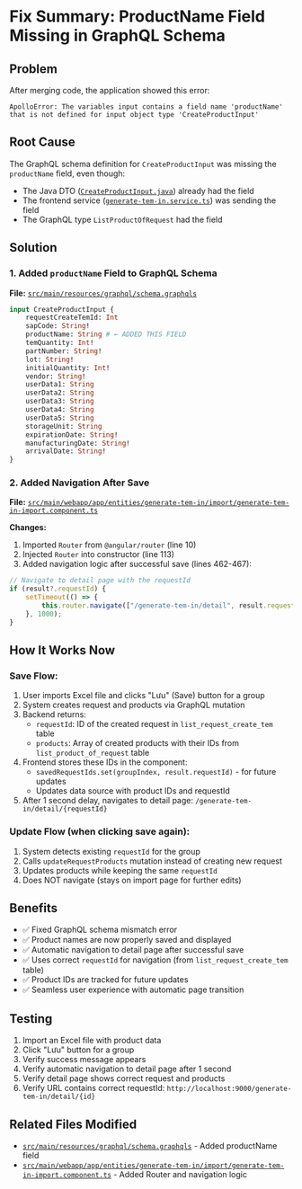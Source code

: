 # Fix Summary: ProductName Field Missing in GraphQL Schema

## Problem

After merging code, the application showed this error:

```
ApolloError: The variables input contains a field name 'productName' that is not defined for input object type 'CreateProductInput'
```

## Root Cause

The GraphQL schema definition for `CreateProductInput` was missing the `productName` field, even though:

- The Java DTO ([`CreateProductInput.java`](src/main/java/com/mycompany/myapp/graphql/dto/CreateProductInput.java:6)) already had the field
- The frontend service ([`generate-tem-in.service.ts`](src/main/webapp/app/entities/generate-tem-in/service/generate-tem-in.service.ts:412)) was sending the field
- The GraphQL type `ListProductOfRequest` had the field

## Solution

### 1. Added `productName` Field to GraphQL Schema

**File:** [`src/main/resources/graphql/schema.graphqls`](src/main/resources/graphql/schema.graphqls:17)

```graphql
input CreateProductInput {
    requestCreateTemId: Int
    sapCode: String!
    productName: String # ← ADDED THIS FIELD
    temQuantity: Int!
    partNumber: String!
    lot: String!
    initialQuantity: Int!
    vendor: String!
    userData1: String
    userData2: String
    userData3: String
    userData4: String
    userData5: String
    storageUnit: String
    expirationDate: String!
    manufacturingDate: String!
    arrivalDate: String!
}
```

### 2. Added Navigation After Save

**File:** [`src/main/webapp/app/entities/generate-tem-in/import/generate-tem-in-import.component.ts`](src/main/webapp/app/entities/generate-tem-in/import/generate-tem-in-import.component.ts:1)

**Changes:**

1. Imported `Router` from `@angular/router` (line 10)
2. Injected `Router` into constructor (line 113)
3. Added navigation logic after successful save (lines 462-467):

```typescript
// Navigate to detail page with the requestId
if (result?.requestId) {
    setTimeout(() => {
        this.router.navigate(["/generate-tem-in/detail", result.requestId]);
    }, 1000);
}
```

## How It Works Now

### Save Flow:

1. User imports Excel file and clicks "Lưu" (Save) button for a group
2. System creates request and products via GraphQL mutation
3. Backend returns:
    - `requestId`: ID of the created request in `list_request_create_tem` table
    - `products`: Array of created products with their IDs from `list_product_of_request` table
4. Frontend stores these IDs in the component:
    - `savedRequestIds.set(groupIndex, result.requestId)` - for future updates
    - Updates data source with product IDs and requestId
5. After 1 second delay, navigates to detail page: `/generate-tem-in/detail/{requestId}`

### Update Flow (when clicking save again):

1. System detects existing `requestId` for the group
2. Calls `updateRequestProducts` mutation instead of creating new request
3. Updates products while keeping the same `requestId`
4. Does NOT navigate (stays on import page for further edits)

## Benefits

- ✅ Fixed GraphQL schema mismatch error
- ✅ Product names are now properly saved and displayed
- ✅ Automatic navigation to detail page after successful save
- ✅ Uses correct `requestId` for navigation (from `list_request_create_tem` table)
- ✅ Product IDs are tracked for future updates
- ✅ Seamless user experience with automatic page transition

## Testing

1. Import an Excel file with product data
2. Click "Lưu" button for a group
3. Verify success message appears
4. Verify automatic navigation to detail page after 1 second
5. Verify detail page shows correct request and products
6. Verify URL contains correct requestId: `http://localhost:9000/generate-tem-in/detail/{id}`

## Related Files Modified

- [`src/main/resources/graphql/schema.graphqls`](src/main/resources/graphql/schema.graphqls:1) - Added productName field
- [`src/main/webapp/app/entities/generate-tem-in/import/generate-tem-in-import.component.ts`](src/main/webapp/app/entities/generate-tem-in/import/generate-tem-in-import.component.ts:1) - Added Router and navigation logic

